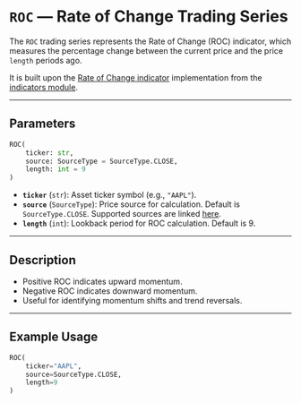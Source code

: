 
# `ROC` — Rate of Change Trading Series

The `ROC` trading series represents the Rate of Change (ROC) indicator, which measures the percentage change between the current price and the price `length` periods ago.

It is built upon the [Rate of Change indicator](../../../../trading_strategy_tester/indicators/momentum/roc.py) implementation from the [indicators module](../indicators.md).

---

## Parameters

```python
ROC(
    ticker: str,
    source: SourceType = SourceType.CLOSE,
    length: int = 9
)
```

- **`ticker`** (`str`): Asset ticker symbol (e.g., `"AAPL"`).
- **`source`** (`SourceType`): Price source for calculation. Default is `SourceType.CLOSE`. Supported sources are linked [here](../enums/source.md).
- **`length`** (`int`): Lookback period for ROC calculation. Default is 9.

---

## Description

- Positive ROC indicates upward momentum.
- Negative ROC indicates downward momentum.
- Useful for identifying momentum shifts and trend reversals.

---

## Example Usage

```python
ROC(
    ticker="AAPL",
    source=SourceType.CLOSE,
    length=9
)
```
